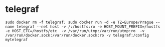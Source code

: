 # telegraf

`sudo docker rm -f telegraf; sudo docker run -d -e TZ=Europe/Prague --name telegraf --net host -v /:/hostfs:ro -e HOST_MOUNT_PREFIX=/hostfs -e HOST_ETC=/hostfs/etc  -v /var/run/utmp:/var/run/utmp:ro  -v /var/run/docker.sock:/var/run/docker.sock:ro -v telegraf:/config mytelegraf`

